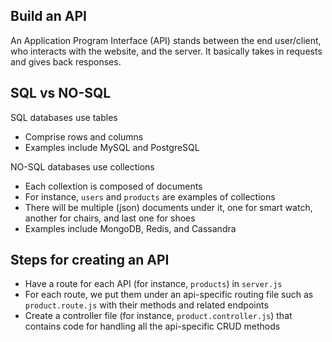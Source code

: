 ## Build an API

An Application Program Interface (API) stands between the end user/client, who interacts with the website, and the server. It basically takes in requests and gives back responses.

## SQL vs NO-SQL

SQL databases use tables

- Comprise rows and columns
- Examples include MySQL and PostgreSQL

NO-SQL databases use collections

- Each collextion is composed of documents
- For instance, `users` and `products` are examples of collections
- There will be multiple (json) documents under it, one for smart watch, another for chairs, and last one for shoes
- Examples include MongoDB, Redis, and Cassandra

## Steps for creating an API

- Have a route for each API (for instance, `products`) in `server.js`
- For each route, we put them under an api-specific routing file such as `product.route.js` with their methods and related endpoints
- Create a controller file (for instance, `product.controller.js`) that contains code for handling all the api-specific CRUD methods
